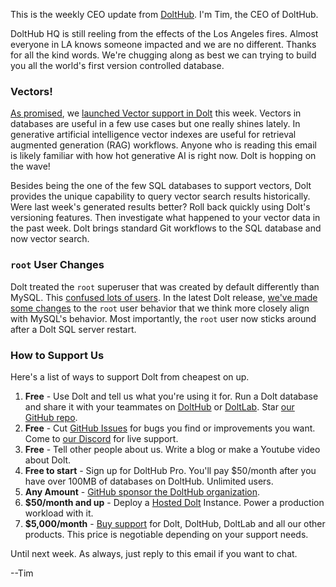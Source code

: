 This is the weekly CEO update from [DoltHub](https://www.dolthub.com/). I'm Tim, the CEO of DoltHub. 

DoltHub HQ is still reeling from the effects of the Los Angeles fires. Almost everyone in LA knows someone impacted and we are no different. Thanks for all the kind words. We're chugging along as best we can trying to build you all the world's first version controlled database.

### Vectors!

[As promised](https://www.dolthub.com/blog/2024-09-26-plan-for-vectors/), we [launched Vector support in Dolt](https://www.dolthub.com/blog/2025-01-16-announcing-vector-indexes/) this week. Vectors in databases are useful in a few use cases but one really shines lately. In generative artificial intelligence vector indexes are useful for retrieval augmented generation (RAG) workflows. Anyone who is reading this email is likely familiar with how hot generative AI is right now. Dolt is hopping on the wave!

Besides being the one of the few SQL databases to support vectors, Dolt provides the unique capability to query vector search results historically. Were last week's generated results better? Roll back quickly using Dolt's versioning features. Then investigate what happened to your vector data in the past week. Dolt brings standard Git workflows to the SQL database and now vector search.

### `root` User Changes 

Dolt treated the `root` superuser that was created by default differently than MySQL. This [confused lots of users](https://github.com/dolthub/dolt/issues/5759). In the latest Dolt release, [we've made some changes](https://www.dolthub.com/blog/2025-01-15-root-superuser-change/) to the `root` user behavior that we think more closely align with MySQL's behavior. Most importantly, the `root` user now sticks around after a Dolt SQL server restart. 

### How to Support Us

Here's a list of ways to support Dolt from cheapest on up.

1. **Free** - Use Dolt and tell us what you're using it for. Run a Dolt database and share it with your teammates on [DoltHub](https://www.dolthub.com) or [DoltLab](https://www.doltlab.com). Star [our GitHub repo](https://github.com/dolthub/dolt).
2. **Free** - Cut [GitHub Issues](https://github.com/dolthub/dolt/issues) for bugs you find or improvements you want. Come to [our Discord](https://discord.com/invite/RFwfYpu) for live support.
3. **Free** - Tell other people about us. Write a blog or make a Youtube video about Dolt.
3. **Free to start** - Sign up for DoltHub Pro. You'll pay $50/month after you have over 100MB of databases on DoltHub. Unlimited users.
4. **Any Amount** - [GitHub sponsor the DoltHub organization](https://github.com/sponsors/dolthub).
5. **$50/month and up** - Deploy a [Hosted Dolt](https://hosted.doltdb.com) Instance. Power a production workload with it.
6. **$5,000/month** - [Buy support](https://www.dolthub.com/pricing) for Dolt, DoltHub, DoltLab and all our other products. This price is negotiable depending on your support needs.

Until next week. As always, just reply to this email if you want to chat.

--Tim